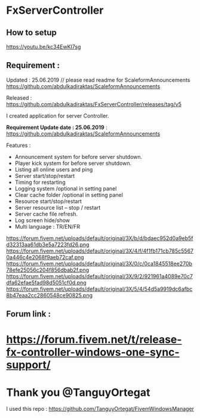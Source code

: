 # FxServerController

## How to setup
https://youtu.be/kc34EwKI7sg


## Requirement :
Updated : 25.06.2019 // please read readme for ScaleformAnnouncements
https://github.com/abdulkadiraktas/ScaleformAnnouncements

Released : https://github.com/abdulkadiraktas/FxServerController/releases/tag/v5

I created application for server Controller.

**Requirement Update date : 25.06.2019** : 
https://github.com/abdulkadiraktas/ScaleformAnnouncements

Features :

- Announcement system for before server shutdown.
- Player kick system for before server shutdown.
- Listing all online users and ping
- Server start/stop/restart
- Timing for restarting
- Logging system /optional in setting panel
- Clear cache folder /optional in setting panel
- Resource start/stop/restart
- Server resource list – stop / restart
- Server cache file refresh.
- Log screen hide/show
- Multi language : TR/EN/FR


https://forum.fivem.net/uploads/default/original/3X/b/d/bdaec952d0a9eb5fd32313aa61db3e5a7223fd26.png
https://forum.fivem.net/uploads/default/original/3X/4/f/4f1fb171cb785c55670a446c4e2068f9aeb72caf.png
https://forum.fivem.net/uploads/default/original/3X/0/c/0ca1845518ee270b78efe25056c204f856dbab2f.png
https://forum.fivem.net/uploads/default/original/3X/9/2/921961a4089e70c7dfa62efae5fad98d5051cf0d.png
https://forum.fivem.net/uploads/default/original/3X/5/4/54d5a9919dc6afbc8b47eaa2cc2860548ce90825.png
 

## Forum link : 
# https://forum.fivem.net/t/release-fx-controller-windows-one-sync-support/

# Thank you @TanguyOrtegat

I used this repo : https://github.com/TanguyOrtegat/FivemWindowsManager

